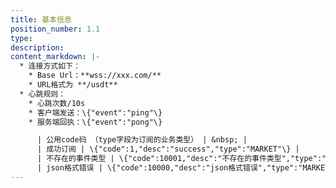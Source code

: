 ```yaml
---
title: 基本信息
position_number: 1.1
type:
description:
content_markdown: |-
  * 连接方式如下：
    * Base Url：**wss://xxx.com/**
    * URL格式为 **/usdt**
  * 心跳规则：
    * 心跳次数/10s
    * 客户端发送：\{"event":"ping"\}
    * 服务端回执：\{"event":"pong"\}

      | 公用code码 （type字段为订阅的业务类型） | &nbsp; |
      | 成功订阅 | \{"code":1,"desc":"success","type":"MARKET"\} |
      | 不存在的事件类型 | \{"code":10001,"desc":"不存在的事件类型","type":"MARKET"\} |
      | json格式错误 | \{"code":10000,"desc":"json格式错误","type":"MARKET"\} |
---
```


